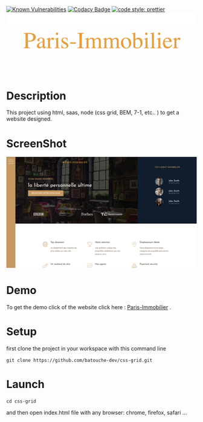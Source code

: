 [![Known Vulnerabilities](https://snyk.io/test/github/batouche-dev/advanced-css/badge.svg?targetFile=package.json)](https://snyk.io/test/github/batouche-dev/advanced-css?targetFile=package.json)
[![Codacy Badge](https://api.codacy.com/project/badge/Grade/dea6a6fd95904baaa1b2c07dc83e5f43)](https://www.codacy.com/manual/batouche-dev/css-grid?utm_source=github.com&amp;utm_medium=referral&amp;utm_content=batouche-dev/css-grid&amp;utm_campaign=Badge_Grade)
[![code style: prettier](https://img.shields.io/badge/code_style-prettier-ff69b4.svg?style=flat-square)](https://github.com/prettier/prettier)
![Paris-Immobilier](./img/paris-immobilier-screenshot.png)

# Description

This project using html, saas, node (css grid, BEM, 7-1, etc.. ) to get a website designed.

# ScreenShot

![Paris-Immobilier](./img/screen-shot.png)

# Demo

To get the demo click of the website click here : [Paris-Immobilier](https://azedine-batouche.github.io/css-grid/#) .

# Setup

first clone the project in your workspace with this command line

```
git clone https://github.com/batouche-dev/css-grid.git
```

# Launch

```
cd css-grid
```

and then open index.html file with any browser: chrome, firefox, safari ...

